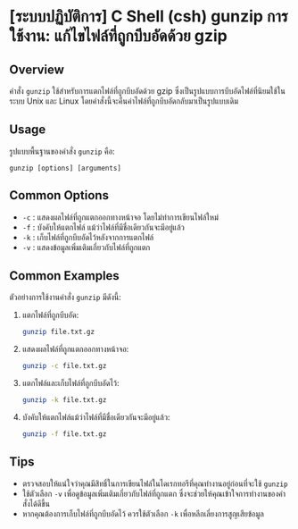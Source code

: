 # [ระบบปฏิบัติการ] C Shell (csh) gunzip การใช้งาน: แก้ไขไฟล์ที่ถูกบีบอัดด้วย gzip

## Overview
คำสั่ง `gunzip` ใช้สำหรับการแตกไฟล์ที่ถูกบีบอัดด้วย gzip ซึ่งเป็นรูปแบบการบีบอัดไฟล์ที่นิยมใช้ในระบบ Unix และ Linux โดยคำสั่งนี้จะคืนค่าไฟล์ที่ถูกบีบอัดกลับมาเป็นรูปแบบเดิม

## Usage
รูปแบบพื้นฐานของคำสั่ง `gunzip` คือ:

```
gunzip [options] [arguments]
```

## Common Options
- `-c` : แสดงผลไฟล์ที่ถูกแตกออกทางหน้าจอ โดยไม่ทำการเขียนไฟล์ใหม่
- `-f` : บังคับให้แตกไฟล์ แม้ว่าไฟล์ที่มีชื่อเดียวกันจะมีอยู่แล้ว
- `-k` : เก็บไฟล์ที่ถูกบีบอัดไว้หลังจากการแตกไฟล์
- `-v` : แสดงข้อมูลเพิ่มเติมเกี่ยวกับไฟล์ที่ถูกแตก

## Common Examples
ตัวอย่างการใช้งานคำสั่ง `gunzip` มีดังนี้:

1. แตกไฟล์ที่ถูกบีบอัด:
   ```bash
   gunzip file.txt.gz
   ```

2. แสดงผลไฟล์ที่ถูกแตกออกทางหน้าจอ:
   ```bash
   gunzip -c file.txt.gz
   ```

3. แตกไฟล์และเก็บไฟล์ที่ถูกบีบอัดไว้:
   ```bash
   gunzip -k file.txt.gz
   ```

4. บังคับให้แตกไฟล์แม้ว่าไฟล์ที่มีชื่อเดียวกันจะมีอยู่แล้ว:
   ```bash
   gunzip -f file.txt.gz
   ```

## Tips
- ตรวจสอบให้แน่ใจว่าคุณมีสิทธิ์ในการเขียนไฟล์ในไดเรกทอรีที่คุณทำงานอยู่ก่อนที่จะใช้ `gunzip`
- ใช้ตัวเลือก `-v` เพื่อดูข้อมูลเพิ่มเติมเกี่ยวกับไฟล์ที่ถูกแตก ซึ่งจะช่วยให้คุณเข้าใจการทำงานของคำสั่งได้ดีขึ้น
- หากคุณต้องการเก็บไฟล์ที่ถูกบีบอัดไว้ ควรใช้ตัวเลือก `-k` เพื่อหลีกเลี่ยงการสูญเสียข้อมูล